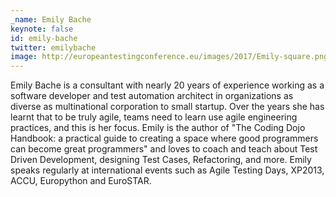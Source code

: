 ```yaml
---
_name: Emily Bache
keynote: false
id: emily-bache
twitter: emilybache
image: http://europeantestingconference.eu/images/2017/Emily-square.png
---
```

Emily Bache is a consultant with nearly 20 years of experience working as a software developer and test automation architect in organizations as diverse as multinational corporation to small startup. Over the years she has learnt that to be truly agile, teams need to learn use agile engineering practices, and this is her focus. Emily is the author of "The Coding Dojo Handbook: a practical guide to creating a space where good programmers can become great programmers" and loves to coach and teach about Test Driven Development, designing Test Cases, Refactoring, and more. Emily speaks regularly at international events such as Agile Testing Days, XP2013, ACCU, Europython and EuroSTAR.
